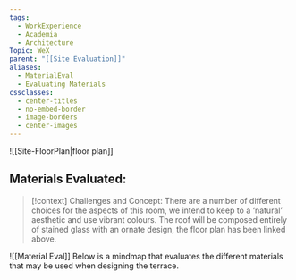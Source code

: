 ```yaml
---
tags:
  - WorkExperience
  - Academia
  - Architecture
Topic: WeX
parent: "[[Site Evaluation]]"
aliases:
  - MaterialEval
  - Evaluating Materials
cssclasses:
  - center-titles
  - no-embed-border
  - image-borders
  - center-images
---
```

![[Site-FloorPlan|floor plan]]

## Materials Evaluated: 
>[!context] Challenges and Concept: 
>There are a number of different choices for the aspects of this room, we intend to keep to a ‘natural’ aesthetic  and use vibrant colours. The roof will be composed entirely of stained glass with an ornate design, the floor plan has been linked above. 

![[Material Eval]]
Below is a mindmap that evaluates the different materials that may be used when designing the terrace.  